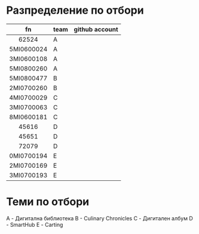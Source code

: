 # Разпределение по отбори

| fn         | team | github account |
|:----------:|----|----------------|
|62524       | A  |                |
|5MI0600024  | A  |                |
|3MI0600108  | A  |                |
|5MI0800260  | A  |                |
|5MI0800477  | B  |                |
|2MI0700260  | B  |                |
|4MI0700029  | C  |                |
|3MI0700063  | C  |                |
|8MI0600181  | C  |                |
|45616       | D  |                |
|45651       | D  |                |
|72079       | D  |                |
|0MI0700194  | Е  |                |
|2MI0700169  | Е  |                |
|3MI0700193  | Е  |                |


# Теми по отбори

A - Дигитална библиотека
B - Culinary Chronicles 
C - Дигитален албум
D - SmartHub
Е - Carting